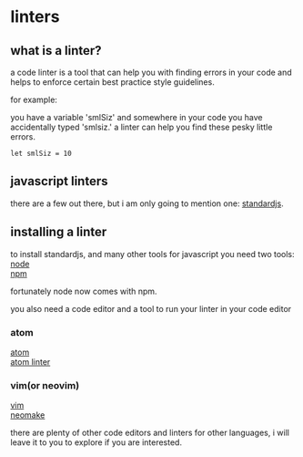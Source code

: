 # linters

## what is a linter?

a code linter is a tool that can help you with finding errors in your code and helps to enforce
certain best practice style guidelines.

for example:

you have a variable 'smlSiz' and somewhere in your code you have accidentally
typed 'smlsiz.' a linter can help you find these pesky little errors.

    let smlSiz = 10

## javascript linters

there are a few out there, but i am only going to mention one:
[standardjs](http://standardjs.com/index.html).

## installing a linter

to install standardjs, and many other tools for javascript you need two tools:  
[node](https://nodejs.org/en/)  
[npm](https://www.npmjs.com/)  

fortunately node now comes with npm.

you also need a code editor and a tool to run your linter in your code editor


### atom  
[atom](https://atom.io/)  
[atom linter](https://atom.io/packages/linter)  

### vim(or neovim)  
[vim](http://www.vim.org/)  
[neomake](https://github.com/neomake/neomake)

there are plenty of other code editors and linters for other languages, i will
leave it to you to explore if you are interested.
